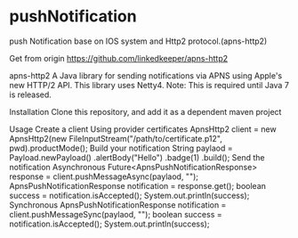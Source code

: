 # pushNotification
push Notification base on IOS system and Http2 protocol.(apns-http2)

Get from origin https://github.com/linkedkeeper/apns-http2

apns-http2
A Java library for sending notifications via APNS using Apple's new HTTP/2 API. This library uses Netty4.
Note: This is required until Java 7 is released.

Installation
Clone this repository, and add it as a dependent maven project

Usage
Create a client
Using provider certificates
ApnsHttp2 client = new ApnsHttp2(new FileInputStream("/path/to/certificate.p12", pwd).productMode();
Build your notification
String paylaod = Payload.newPayload()
                        .alertBody("Hello")
                        .badge(1)
                        .build();
Send the notification
Asynchronous
Future<ApnsPushNotificationResponse<ApnsPushNotification>> response 
        = client.pushMessageAsync(paylaod, "<the device token>");
ApnsPushNotificationResponse<ApnsPushNotification> notification = response.get();
boolean success = notification.isAccepted();
System.out.println(success);
Synchronous
ApnsPushNotificationResponse<ApnsPushNotification> notification 
        = client.pushMessageSync(paylaod, "<the device token>");
boolean success = notification.isAccepted();
System.out.println(success);
